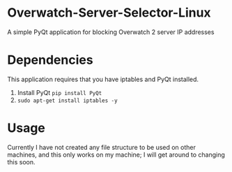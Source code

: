 # Overwatch-Server-Selector-Linux
 A simple PyQt application for blocking Overwatch 2 server IP addresses

# Dependencies
This application requires that you have iptables and PyQt installed.
 1. Install PyQt ```pip install PyQt```
 2. ```sudo apt-get install iptables -y```

# Usage
Currently I have not created any file structure to be used on other machines, and this only works on my machine; I will get around to changing this soon.

